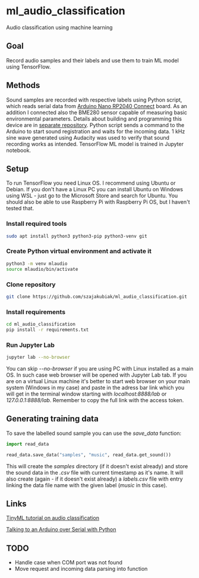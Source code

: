 # ml_audio_classification
 Audio classification using machine learning

## Goal
Record audio samples and their labels and use them to train ML model using TensorFlow.

## Methods
Sound samples are recorded with respective labels using Python script, which reads serial data from [Arduino Nano RP2040 Connect](https://docs.arduino.cc/hardware/nano-rp2040-connect) board. As an addition I connected also the BME280 sensor capable of measuring basic environmental parameters. Details about building and programming this device are in [separate repository](https://github.com/szajakubiak/rp2040_enviro_logger). Python script sends a command to the Arduino to start sound registration and waits for the incoming data. 1 kHz sine wave generated using Audacity was used to verify that sound recording works as intended. TensorFlow ML model is trained in Jupyter notebook.

## Setup
To run TensorFlow you need Linux OS. I recommend using Ubuntu or Debian. If you don't have a Linux PC you can install Ubuntu on Windows using WSL - just go to the Microsoft Store and search for Ubuntu. You should also be able to use Raspberry Pi with Raspberry Pi OS, but I haven't tested that.

### Install required tools
``` bash
sudo apt install python3 python3-pip python3-venv git
```

### Create Python virtual environment and activate it
``` bash
python3 -m venv mlaudio
source mlaudio/bin/activate
```

### Clone repository
``` bash
git clone https://github.com/szajakubiak/ml_audio_classification.git
```

### Install requirements
``` bash
cd ml_audio_classification
pip install -r requirements.txt
```

### Run Jupyter Lab
``` bash
jupyter lab --no-browser
```
You can skip *--no-browser* if you are using PC with Linux installed as a main OS. In such case web browser will be opened with Jupyter Lab tab. If you are on a virtual Linux machine it's better to start web browser on your main system (Windows in my case) and paste in the adress bar link which you will get in the terminal window starting with *localhost:8888/lab* or *127.0.0.1:8888/lab*. Remember to copy the full link with the access token.

## Generating training data
To save the labelled sound sample you can use the *save_data* function:
``` python
import read_data

read_data.save_data("samples", "music", read_data.get_sound())
```
This will create the *samples* directory (if it doesn't exist already) and store the sound data in the *.csv* file with current timestamp as it's name. It will also create (again - if it doesn't exist already) a *labels.csv* file with entry linking the data file name with the given label (*music* in this case).

## Links
[TinyML tutorial on audio classification](https://blog.tensorflow.org/2021/09/TinyML-Audio-for-everyone.html)

[Talking to an Arduino over Serial with Python](https://seanboe.github.io/blog/python-serial-with-arduino)

## TODO
* Handle case when COM port was not found
* Move request and incoming data parsing into function
